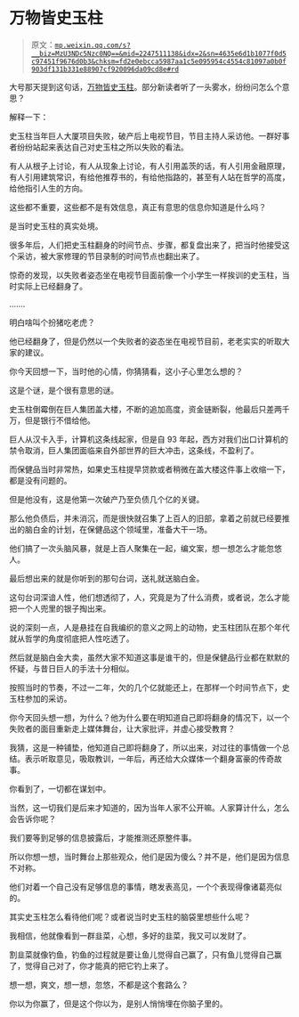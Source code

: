 # 万物皆史玉柱

> 原文：[`mp.weixin.qq.com/s?__biz=MzU3NDc5Nzc0NQ==&mid=2247511138&idx=2&sn=4635e6d1b1077f0d5c97451f9676d0b3&chksm=fd2e0ebcca5987aa1c5e095954c4554c81097a0b0f903df131b331e88907cf920096da09cd8e#rd`](http://mp.weixin.qq.com/s?__biz=MzU3NDc5Nzc0NQ==&mid=2247511138&idx=2&sn=4635e6d1b1077f0d5c97451f9676d0b3&chksm=fd2e0ebcca5987aa1c5e095954c4554c81097a0b0f903df131b331e88907cf920096da09cd8e#rd)

大号那天提到这句话，[万物皆史玉柱](http://mp.weixin.qq.com/s?__biz=MzU0MjYwNDU2Mw==&mid=2247503041&idx=1&sn=af0b0fd064c0a3d93cef0ff454c66933&chksm=fb1aa0bdcc6d29abcd127d9176b54c42405f2d4f375deefc57e0b6eb869bea3136e05000c42f&scene=21#wechat_redirect)。部分新读者听了一头雾水，纷纷问怎么个意思？

解释一下：

史玉柱当年巨人大厦项目失败，破产后上电视节目，节目主持人采访他。一群好事者纷纷站起来表达自己对史玉柱之所以失败的看法。

有人从根子上讨论，有人从现象上讨论，有人引用盖茨的话，有人引用金融原理，有人引用建筑常识，有给他推荐书的，有给他指路的，甚至有人站在哲学的高度，给他指引人生的方向。

这些都不重要，这些都不是有效信息，真正有意思的信息你知道是什么吗？

是当时史玉柱的真实处境。

很多年后，人们把史玉柱翻身的时间节点、步骤，都复盘出来了，把当时他接受这个采访，被大家修理的节目录制的时间节点也翻出来了。

惊奇的发现，以失败者姿态坐在电视节目面前像一个小学生一样挨训的史玉柱，当时实际上已经翻身了。

.......

明白啥叫个扮猪吃老虎？

他已经翻身了，但是仍然以一个失败者的姿态坐在电视节目前，老老实实的听取大家的建议。

你今天回想一下，当时他的心情，你猜猜看，这小子心里怎么想的？

这是个谜，是个很有意思的谜。

史玉柱倒霉倒在巨人集团盖大楼，不断的追加高度，资金链断裂，他最后只差两千万，但是银行不借给他。

巨人从汉卡入手，计算机这条线起家，但是自 93 年起，西方对我们出口计算机的禁令取消，巨人集团面临来自外部世界的巨大冲击，这条线，不盈利了。

而保健品当时非常热，如果史玉柱提早贷款或者稍微在盖大楼这件事上收缩一下，都是没有问题的。

但是他没有，这是他第一次破产乃至负债几个亿的关键。

那么他负债后，并未消沉，而是很快就召集了上百人的旧部，拿着之前就已经要推出的脑白金的计划，在保健品这个领域里，准备大干一场。

他们搞了一次头脑风暴，就是上百人聚集在一起，编文案，想一想怎么才能忽悠人。

最后想出来的就是你听到的那句台词，送礼就送脑白金。

这句台词深谙人性，他们想透彻了，人，究竟是为了什么消费，或者说，怎么才能把一个人兜里的银子掏出来。

说的深刻一点，人是悬挂在自我编织的意义之网上的动物，史玉柱团队在那个年代就从哲学的角度彻底把人性吃透了。

然后就是脑白金大卖，虽然大家不知道这事是谁干的，但是保健品行业都在默默的怀疑，与昔日巨人的手法十分相似。

按照当时的节奏，不过一二年，欠的几个亿就能还上，在那样一个时间节点下，史玉柱参加的采访。

你今天回头想一想，为什么？他为什么要在明知道自己即将翻身的情况下，以一个失败者的面目重新走上媒体舞台，让大家批评，并虚心接受教育？

我猜，这是一种铺垫，他知道自己即将翻身了，所以出来，对过往的事情做一个总结。表示听取意见，吸取教训，一年后，再还给大众媒体一个翻身富豪的传奇故事。

你看到了，一切都在谋划中。

当然，这一切我们是后来才知道的，因为当年人家不公开嘛。人家算计什么，怎么会告诉你呢？

我们要等到足够的信息披露后，才能推测还原整件事。

所以你想一想，当时舞台上那些观众，他们是因为傻么？并不是，他们是因为信息不对称。

他们对着一个自己没有足够信息的事情，瞎发表高见，一个个表现得像诸葛亮似的。

其实史玉柱怎么看待他们呢？或者说当时史玉柱的脑袋里想些什么呢？

我相信，他就像看到一群韭菜，心想，多好的韭菜，我又可以发财了。

割韭菜就像钓鱼，钓鱼的过程就是要让鱼儿觉得自己赢了，只有鱼儿觉得自己赢了，觉得自己对了，你才能真的把它钓上来了。

想一想，爽文，想一想，忽悠，不都是这个套路么？

你以为你赢了，但是这个你以为，是别人悄悄埋在你脑子里的。